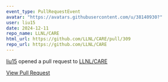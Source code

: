 ```yaml
---
event_type: PullRequestEvent
avatar: "https://avatars.githubusercontent.com/u/38140930?"
user: liu15
date: 2024-12-11
repo_name: LLNL/CARE
html_url: https://github.com/LLNL/CARE/pull/309
repo_url: https://github.com/LLNL/CARE
---
```


<a href='https://github.com/liu15' target='_blank'>liu15</a> opened a pull request to <a href='https://github.com/LLNL/CARE' target='_blank'>LLNL/CARE</a>

<a href='https://github.com/LLNL/CARE/pull/309' target='_blank'>View Pull Request</a>